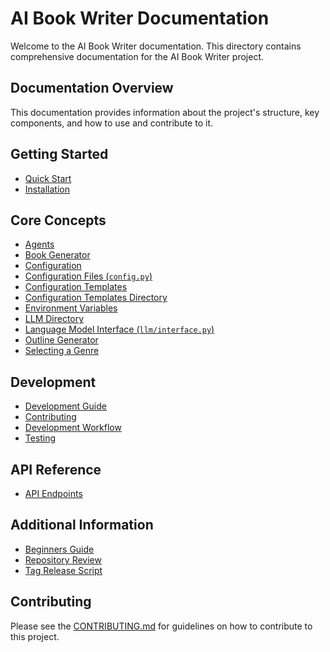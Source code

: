 # AI Book Writer Documentation

Welcome to the AI Book Writer documentation. This directory contains comprehensive documentation for the AI Book Writer project.

## Documentation Overview

This documentation provides information about the project's structure, key components, and how to use and contribute to it.

## Getting Started

- [Quick Start](quickstart.md)
- [Installation](dev.md)

## Core Concepts

- [Agents](agents.md)
- [Book Generator](book_generator.md)
- [Configuration](config.md)
- [Configuration Files (`config.py`)](config_py.md)
- [Configuration Templates](config_templates.md)
- [Configuration Templates Directory](config_templates_directory.md)
- [Environment Variables](environment_variables.md)
- [LLM Directory](llm_directory.md)
- [Language Model Interface (`llm/interface.py`)](llm.md)
- [Outline Generator](outline_generator.md)
- [Selecting a Genre](select_genre.md)

## Development

- [Development Guide](development.md)
- [Contributing](contributing.md)
- [Development Workflow](development.md)
- [Testing](testing.md)

## API Reference

- [API Endpoints](api_reference.md)

## Additional Information

- [Beginners Guide](beginners.md)
- [Repository Review](repository-review.txt)
- [Tag Release Script](tag_release.sh)

## Contributing

Please see the [CONTRIBUTING.md](contributing.md) for guidelines on how to contribute to this project.

